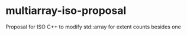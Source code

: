 multiarray-iso-proposal
=======================

Proposal for ISO C++ to modify std::array for extent counts besides one
